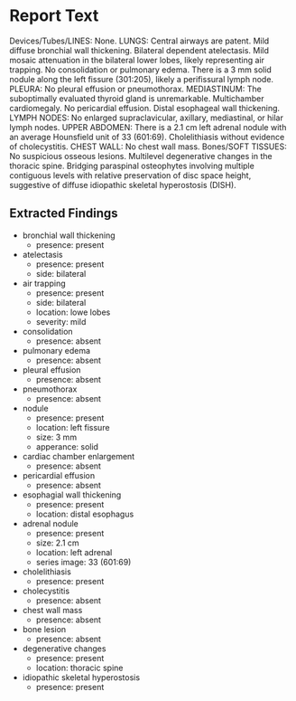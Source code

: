 # Report Text

Devices/Tubes/LINES: None.
LUNGS: Central airways are patent. Mild diffuse bronchial wall thickening. Bilateral dependent atelectasis. Mild mosaic attenuation in the bilateral lower lobes, likely representing air trapping. No consolidation or pulmonary edema. There is a 3 mm solid nodule along the left fissure (301:205), likely a perifissural lymph node. 
PLEURA: No pleural effusion or pneumothorax.
MEDIASTINUM: The suboptimally evaluated thyroid gland is unremarkable. Multichamber cardiomegaly. No pericardial effusion. Distal esophageal wall thickening.
LYMPH NODES: No enlarged supraclavicular, axillary, mediastinal, or hilar lymph nodes.
UPPER ABDOMEN: There is a 2.1 cm left adrenal nodule with an average Hounsfield unit of 33 (601:69). Cholelithiasis without evidence of cholecystitis.
CHEST WALL: No chest wall mass.
Bones/SOFT TISSUES: No suspicious osseous lesions. Multilevel degenerative changes in the thoracic spine. Bridging paraspinal osteophytes involving multiple contiguous levels with relative preservation of disc space height, suggestive of diffuse idiopathic skeletal hyperostosis (DISH).

## Extracted Findings

- bronchial wall thickening
  - presence: present
- atelectasis
  - presence: present
  - side: bilateral
- air trapping
  - presence: present
  - side: bilateral
  - location: lowe lobes
  - severity: mild
- consolidation
  - presence: absent
- pulmonary edema
  - presence: absent
- pleural effusion
  - presence: absent
- pneumothorax
  - presence: absent
- nodule
  - presence: present
  - location: left fissure
  - size: 3 mm
  - apperance: solid
- cardiac chamber enlargement
  - presence: absent
- pericardial effusion
  - presence: absent
- esophagial wall thickening
  - presence: present
  - location: distal esophagus
- adrenal nodule
  - presence: present
  - size: 2.1 cm
  - location: left adrenal
  - series image: 33 (601:69)
- cholelithiasis
  - presence: present
- cholecystitis
  - presence: absent
- chest wall mass
  - presence: absent
- bone lesion
  - presence: absent
- degenerative changes
  - presence: present
  - location: thoracic spine
- idiopathic skeletal hyperostosis
  - presence: present

